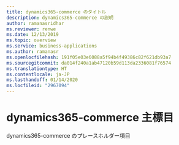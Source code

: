 ```yaml
---
title: dynamics365-commerce のタイトル
description: dynamics365-commerce の説明
author: ramanasridhar
ms.reviewer: renwe
ms.date: 12/13/2019
ms.topic: overview
ms.service: business-applications
ms.author: ramanasr
ms.openlocfilehash: 191f05e03e6088a5f94b4f49386c82f621db93a7
ms.sourcegitcommit: da014f240a1ab47120b59d113da2336081f76574
ms.translationtype: HT
ms.contentlocale: ja-JP
ms.lasthandoff: 01/14/2020
ms.locfileid: "2967094"
---
```

# <a name="dynamics365-commerce-main-heading"></a>dynamics365-commerce 主標目 

dynamics365-commerce のプレースホルダー項目
